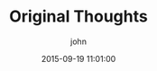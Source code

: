 ---
layout: post
title:  Original Thoughts
date:   2015-09-19 11:01:00
categories: Productivity
author: john
disqus_identifier:
teaser_src: http://placekitten.com/g/200/350
excerpt: Far far away, behind the word mountains, far from the countries Vokalia and Consonantia, there live the blind texts. Separated they live in Bookmarksgrove right at the coast of the Semantics, a large language ocean.
published: false
---